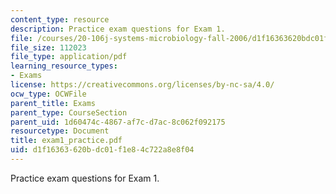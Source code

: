 ```yaml
---
content_type: resource
description: Practice exam questions for Exam 1.
file: /courses/20-106j-systems-microbiology-fall-2006/d1f16363620bdc01f1e84c722a8e8f04_exam1_practice.pdf
file_size: 112023
file_type: application/pdf
learning_resource_types:
- Exams
license: https://creativecommons.org/licenses/by-nc-sa/4.0/
ocw_type: OCWFile
parent_title: Exams
parent_type: CourseSection
parent_uid: 1d60474c-4867-af7c-d7ac-8c062f092175
resourcetype: Document
title: exam1_practice.pdf
uid: d1f16363-620b-dc01-f1e8-4c722a8e8f04
---
```

Practice exam questions for Exam 1.